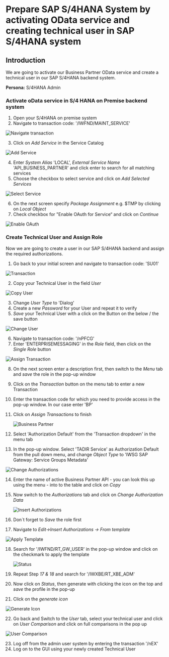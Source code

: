 # Prepare SAP S/4HANA System by activating OData service and creating technical user in SAP S/4HANA system 

## Introduction

We are going to activate our Business Partner OData service and create a technical user in our SAP S/4HANA backend system.

**Persona:** S/4HANA Admin

### Activate oData service in S/4 HANA on Premise backend system

1.	Open your S/4HANA on premise system
2.	Navigate to transaction code: '/IWFND/MAINT_SERVICE'

   ![Navigate transaction](./images/configure-oData-Service-1.png)

3.	Click on *Add Service* in the Service Catalog

   ![Add Service](./images/configure-oData-Service-2.png)

4.	Enter *System Alias* 'LOCAL',  *External Service Name* 'API_BUSINESS_PARTNER' and click enter to search for all matching services
5.	Choose the checkbox to select service and click on *Add Selected Services*

   ![Select Service](./images/configure-oData-Service-3.png)
   
6.	On the next screen specify *Package Assignment* e.g. $TMP by clicking on *Local Object*
7.	Check checkbox for "Enable OAuth for Service“ and click on *Continue*

   ![Enable OAuth](./images/configure-oData-Service-4.png)
   
### Create Technical User and Assign Role

Now we are going to create a user in our SAP S/4HANA backend and assign the required authorizations. 

1.	Go back to your initial screen and navigate to transaction code: 'SU01'

   ![Transaction](./images/configure-oData-Service-5.png)
   
2.	Copy your Technical User in the field *User*

   ![Copy User](./images/configure-oData-Service-6.png)
   
3.	Change *User Type* to 'Dialog'
4.	Create a new *Password* for your User and repeat it to verify
5.	*Save* your Technical User with a click on the Button on the below / the save button

   ![Change User](./images/configure-oData-Service-7.png)

6.	Navigate to transaction code: '/nPFCG'
7.	Enter 'ENTERPRISEMESSAGING' in the *Role* field, then click on the *Single Role* button

 ![Assign Transaction](./images/configure-oData-Service-8.png)

8.	On the next screen enter a description first, then switch to the *Menu* tab and *save* the role in the pop-up window
9.	Click on the *Transaction* button on the menu tab to enter a new Transaction
10.	Enter the transaction code for which you need to provide access in the pop-up window. In our case enter 'BP'
11.	Click on *Assign Transactions* to finish

     ![Business Partner](./images/configure-oData-Service-9.png)
   
12.	Select 'Authorization Default' from the 'Transaction dropdown' in the menu tab
13.	In the pop-up window. Select 'TADIR Service' as Authorization Default from the pull down menu, and change *Object Type* to 'IWSG SAP Gateway: Service Groups Metadata'

   ![Change Authorizations](./images/configure-oData-Service-10.png)

14.	 Enter the name of active Business Partner API - you can look this up using the menu - into to the table and click on *Copy*
   
15.	Now switch to the *Authorizations* tab and click on *Change Authorization Data* 

    ![Insert Authorizations](./images/configure-oData-Service-12.png)
   
16.	Don´t forget to *Save* the role first
17.	Navigate to *Edit->Insert Authorizations -> From template*

![Apply Template](./images/configure-oData-Service-14.png)

18.	Search for '/IWFND/RT_GW_USER' in the pop-up window and click on the checkmark to apply the template

      ![Status](./images/configure-oData-Service-15.png)

19.	Repeat Step *17 & 18* and search for '/IWXBE/RT_XBE_ADM'
20.	Now click on *Status*, then generate with clicking the icon on the top and *save* the profile in the pop-up
21.	Click on the *generate icon*

   ![Generate Icon](./images/configure-oData-Service-16.png)
   
22.	Go back and Switch to the *User* tab, select your technical user and click on *User Comparison* and click on full comparisons in the pop up

   ![User Comparison](./images/configure-oData-Service-18.png)
   
23.	Log off from the admin user system by entering the transaction '/nEX'
24.	Log on to the GUI using your newly created Technical User
